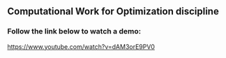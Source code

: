 ## Computational Work for Optimization discipline

### Follow the link below to watch a demo:
https://www.youtube.com/watch?v=dAM3orE9PV0





